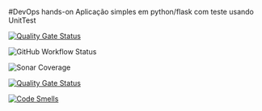 #DevOps hands-on
Aplicação simples em python/flask com teste usando UnitTest

[![Quality Gate Status](https://sonarcloud.io/api/project_badges/measure?project=edipokbelo_devopslab-9aso&metric=alert_status)](https://sonarcloud.io/summary/new_code?id=edipokbelo_devopslab-9aso)

![GitHub Workflow Status](https://img.shields.io/github/actions/workflow/status/edipokbelo/devopslab-9aso/.github/workflows/pipeline.yml)

![Sonar Coverage](https://img.shields.io/sonar/coverage/edipokbelo_devopslab-9aso?server=https%3A%2F%2Fsonarcloud.io)

[![Quality Gate Status](https://sonarcloud.io/api/project_badges/measure?project=edipokbelo_devopslab-9aso&metric=alert_status)](https://sonarcloud.io/summary/new_code?id=edipokbelo_devopslab-9aso)

[![Code Smells](https://sonarcloud.io/api/project_badges/measure?project=edipokbelo_devopslab-9aso&metric=code_smells)](https://sonarcloud.io/summary/new_code?id=edipokbelo_devopslab-9aso)